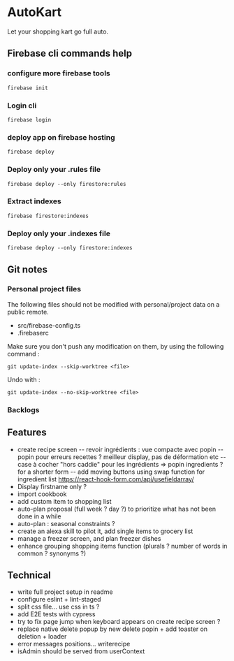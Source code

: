 # AutoKart
Let your shopping kart go full auto.

## Firebase cli commands help
### configure more firebase tools
`firebase init`
### Login cli
`firebase login`
### deploy app on firebase hosting
`firebase deploy`
### Deploy only your .rules file
`firebase deploy --only firestore:rules`
### Extract indexes
`firebase firestore:indexes`
### Deploy only your .indexes file
`firebase deploy --only firestore:indexes`

## Git notes
### Personal project files
The following files should not be modified with personal/project data on a public remote.
- src/firebase-config.ts
- .firebaserc

Make sure you don't push any modification on them, by using the following command :

`git update-index --skip-worktree <file>`

Undo with :

`git update-index --no-skip-worktree <file>`

### Backlogs
## Features
- create recipe screen
-- revoir ingrédients : vue compacte avec popin
-- popin pour erreurs recettes ? meilleur display, pas de déformation etc
-- case à cocher "hors caddie" pour les ingrédients => popin ingredients ? for a shorter form
-- add moving buttons using swap function for ingredient list https://react-hook-form.com/api/usefieldarray/
- Display firstname only ?
- import cookbook
- add custom item to shopping list
- auto-plan proposal (full week ? day ?) to prioritize what has not been done in a while
- auto-plan : seasonal constraints ?
- create an alexa skill to pilot it, add single items to grocery list
- manage a freezer screen, and plan freezer dishes
- enhance grouping shopping items function (plurals ? number of words in common ? synonyms ?)

## Technical
- write full project setup in readme
- configure eslint + lint-staged
- split css file... use css in ts ?
- add E2E tests with cypress
- try to fix page jump when keyboard appears on create recipe screen ?
- replace native delete popup by new delete popin + add toaster on deletion + loader
- error messages positions... writerecipe
- isAdmin should be served from userContext
